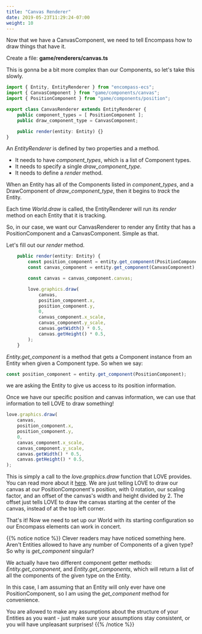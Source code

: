 ```yaml
---
title: "Canvas Renderer"
date: 2019-05-23T11:29:24-07:00
weight: 10
---
```


Now that we have a CanvasComponent, we need to tell Encompass how to draw things that have it.

Create a file: **game/renderers/canvas.ts**

This is gonna be a bit more complex than our Components, so let's take this slowly.

```ts
import { Entity, EntityRenderer } from "encompass-ecs";
import { CanvasComponent } from "game/components/canvas";
import { PositionComponent } from "game/components/position";

export class CanvasRenderer extends EntityRenderer {
    public component_types = [ PositionComponent ];
    public draw_component_type = CanvasComponent;

    public render(entity: Entity) {}
}
```

An *EntityRenderer* is defined by two properties and a method.

* It needs to have *component_types*, which is a list of Component types.
* It needs to specify a single *draw_component_type*.
* It needs to define a *render* method.

When an Entity has all of the Components listed in *component_types*, and a DrawComponent of *draw_component_type*, then it begins to *track* the Entity.

Each time *World.draw* is called, the EntityRenderer will run its *render* method on each Entity that it is tracking.

So, in our case, we want our CanvasRenderer to render any Entity that has a PositionComponent and a CanvasComponent. Simple as that.

Let's fill out our *render* method.

```ts
    public render(entity: Entity) {
        const position_component = entity.get_component(PositionComponent);
        const canvas_component = entity.get_component(CanvasComponent);

        const canvas = canvas_component.canvas;

        love.graphics.draw(
            canvas,
            position_component.x,
            position_component.y,
            0,
            canvas_component.x_scale,
            canvas_component.y_scale,
            canvas.getWidth() * 0.5,
            canvas.getHeight() * 0.5,
        );
    }
```

*Entity.get_component* is a method that gets a Component instance from an Entity when given a Component type. So when we say:

```ts
const position_component = entity.get_component(PositionComponent);
```

we are asking the Entity to give us access to its position information.

Once we have our specific position and canvas information, we can use that information to tell LOVE to draw something!

```ts
love.graphics.draw(
    canvas,
    position_component.x,
    position_component.y,
    0,
    canvas_component.x_scale,
    canvas_component.y_scale,
    canvas.getWidth() * 0.5,
    canvas.getHeight() * 0.5,
);
```

This is simply a call to the *love.graphics.draw* function that LOVE provides. You can read more about it [here](https://love2d.org/wiki/love.graphics.draw). We are just telling LOVE to draw our canvas at our PositionComponent's position, with 0 rotation, our scaling factor, and an offset of the canvas's width and height divided by 2. The offset just tells LOVE to draw the canvas starting at the center of the canvas, instead of at the top left corner.

That's it! Now we need to set up our World with its starting configuration so our Encompass elements can work in concert.

{{% notice notice %}}
Clever readers may have noticed something here. Aren't Entities allowed to have any number of Components of a given type? So why is *get_component* singular?

We actually have two different component getter methods: *Entity.get_component*, and *Entity.get_components*, which will return a list of all the components of the given type on the Entity.

In this case, I am assuming that an Entity will only ever have one PositionComponent, so I am using the *get_component* method for convenience.

You are allowed to make any assumptions about the structure of your Entities as you want - just make sure your assumptions stay consistent, or you will have unpleasant surprises!
{{% /notice %}}
